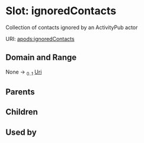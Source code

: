 
# Slot: ignoredContacts

Collection of contacts ignored by an ActivityPub actor

URI: [apods:ignoredContacts](https://activitypods.org/ns/core#ignoredContacts)


## Domain and Range

None &#8594;  <sub>0..1</sub> [Uri](types/Uri.md)

## Parents


## Children


## Used by

